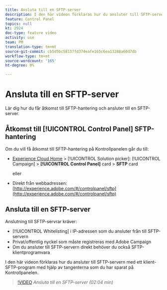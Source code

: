 ```yaml
---
title: Ansluta till en SFTP-server
description: I den här videon förklaras hur du ansluter till SFTP-servern med ett klient-SFTP-program med hjälp av tangenterna som du har sparat på Kontrollpanelen.
feature: Control Panel
topics: null
kt: 2924
doc-type: feature video
activity: use
team: PM
translation-type: tm+mt
source-git-commit: cb5d5bc58137fd374eafe165c6ea13288a60d7db
workflow-type: tm+mt
source-wordcount: '165'
ht-degree: 0%

---
```



# Ansluta till en SFTP-server

Lär dig hur du får åtkomst till SFTP-hantering och ansluter till en SFTP-server.

## Åtkomst till [!UICONTROL Control Panel] SFTP-hantering

Om du vill få åtkomst till SFTP-hantering på Kontrollpanelen går du till:

* [Experience Cloud Home](https://experience.adobe.com/#/home) > [!UICONTROL Solution picker]: [!UICONTROL Campaign] > **[!UICONTROL Control Panel]** card > **SFTP** card

   eller
* Direkt från webbadressen: [http://experience.adobe.com/#/controlpanel/sftp](http://experience.adobe.com/#/controlpanel/sftp)

## Ansluta till en SFTP-server

Anslutning till SFTP-servrar kräver:

* [!!UICONTROL Whitelisting] i IP-adressen som du ansluter från till SFTP-servern
* Privat/offentlig nyckel som måste registreras med Adobe Campaign
* Om du ansluter till SFTP-servern direkt behöver du också SFTP-klientprogramvara

I den här videon förklaras hur du ansluter till SFTP-servern med ett klient-SFTP-program med hjälp av tangenterna som du har sparat på Kontrollpanelen.

>[!VIDEO](https://video.tv.adobe.com/v/27263?quality=12)
*Ansluta till en SFTP-server (02:04 min)*
